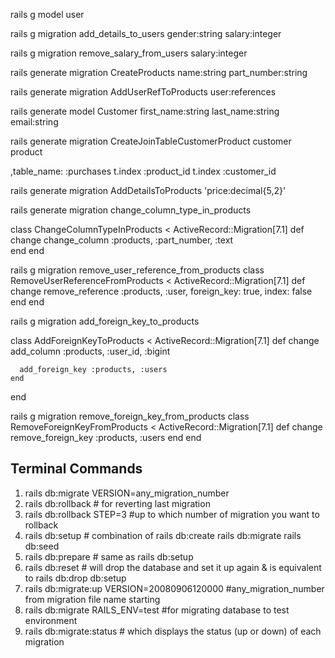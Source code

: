 rails g model user

rails g migration add_details_to_users gender:string salary:integer

rails g migration remove_salary_from_users salary:integer

rails generate migration CreateProducts name:string part_number:string

rails generate migration AddUserRefToProducts user:references

rails generate model Customer first_name:string last_name:string email:string

rails generate migration CreateJoinTableCustomerProduct customer product

,table_name: :purchases 
t.index :product_id
t.index :customer_id


rails generate migration AddDetailsToProducts 'price:decimal{5,2}'

rails generate migration change_column_type_in_products

 class ChangeColumnTypeInProducts < ActiveRecord::Migration[7.1]
    def change
      change_column :products, :part_number, :text      
    end
  end

rails g migration remove_user_reference_from_products
class RemoveUserReferenceFromProducts < ActiveRecord::Migration[7.1]
    def change
      remove_reference :products, :user, foreign_key: true, index: false
    end
  end

rails g migration add_foreign_key_to_products

 class AddForeignKeyToProducts < ActiveRecord::Migration[7.1]
    def change
      add_column :products, :user_id, :bigint
      
      add_foreign_key :products, :users
    end
  end

 rails g migration remove_foreign_key_from_products
 class RemoveForeignKeyFromProducts < ActiveRecord::Migration[7.1]
    def change
      remove_foreign_key :products, :users
    end
  end




## Terminal Commands
1. rails db:migrate VERSION=any_migration_number
2. rails db:rollback # for reverting last migration
3. rails db:rollback STEP=3 #up to which number of migration you want to rollback
4. rails db:setup # combination of rails db:create rails db:migrate rails db:seed
5. rails db:prepare # same as rails db:setup
6. rails db:reset # will drop the database and set it up again & is equivalent to rails db:drop db:setup
7. rails db:migrate:up VERSION=20080906120000 #any_migration_number from migration file name starting
8. rails db:migrate RAILS_ENV=test #for migrating database to test environment
9. rails db:migrate:status # which displays the status (up or down) of each migration